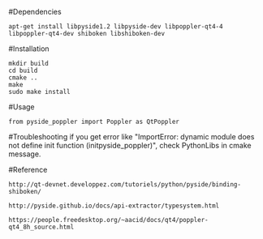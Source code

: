 #Dependencies

    apt-get install libpyside1.2 libpyside-dev libpoppler-qt4-4 libpoppler-qt4-dev shiboken libshiboken-dev

#Installation

	mkdir build
	cd build
	cmake ..
	make
	sudo make install


#Usage

	from pyside_poppler import Poppler as QtPoppler

#Troubleshooting
	if you get error like "ImportError: dynamic module does not define init function (initpyside_poppler)", check PythonLibs in cmake message.

#Reference

	http://qt-devnet.developpez.com/tutoriels/python/pyside/binding-shiboken/

	http://pyside.github.io/docs/api-extractor/typesystem.html

	https://people.freedesktop.org/~aacid/docs/qt4/poppler-qt4_8h_source.html
